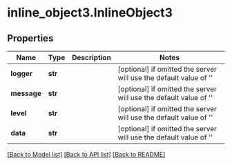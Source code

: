 # inline_object3.InlineObject3

## Properties
Name | Type | Description | Notes
------------ | ------------- | ------------- | -------------
**logger** | **str** |  | [optional]  if omitted the server will use the default value of ''
**message** | **str** |  | [optional]  if omitted the server will use the default value of ''
**level** | **str** |  | [optional]  if omitted the server will use the default value of ''
**data** | **str** |  | [optional]  if omitted the server will use the default value of ''

[[Back to Model list]](../README.md#documentation-for-models) [[Back to API list]](../README.md#documentation-for-api-endpoints) [[Back to README]](../README.md)


